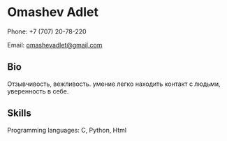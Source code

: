
# Omashev Adlet
Phone: +7 (707) 20-78-220

Email: omashevadlet@gmail.com


## Bio
Отзывчивость, вежливость. умение легко находить контакт с людьми, уверенность в себе.


## Skills
Programming languages: C, Python, Html




